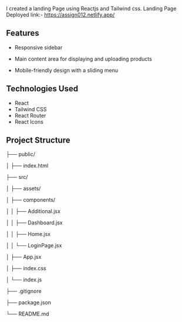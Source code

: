 I created a landing Page using Reactjs and Tailwind css.
Landing Page Deployed link:- https://assign012.netlify.app/

## Features

- Responsive sidebar 

- Main content area for displaying and uploading products

- Mobile-friendly design with a sliding menu

## Technologies Used

- React
- Tailwind CSS
- React Router
- React Icons

## Project Structure

├── public/

│   ├── index.html


├── src/

 │   ├── assets/

 │   ├── components/

   │   │   ├── Additional.jsx

   │   │   ├── Dashboard.jsx

   │   │   ├── Home.jsx

   │   │   └── LoginPage.jsx

│   ├── App.jsx

│   ├── index.css

│   └── index.js

├── .gitignore

├── package.json

└── README.md

   
